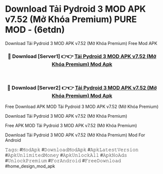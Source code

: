 # Download Tải Pydroid 3 MOD APK v7.52 (Mở Khóa Premium) PURE MOD - (6etdn)
Download Tải Pydroid 3 MOD APK v7.52 (Mở Khóa Premium) Free Mod APK

<div align="center">
<h3>🔴 Download [Server1] 👉👉 <a href="https://apk-comot.site?title=Tải_Pydroid_3_MOD_APK_v7.52_(Mở_Khóa_Premium)">Tải Pydroid 3 MOD APK v7.52 (Mở Khóa Premium) Mod Apk</a></h3><br>

<h3>🔴 Download [Server2] 👉👉 <a href="https://apk-comot.site?title=Tải_Pydroid_3_MOD_APK_v7.52_(Mở_Khóa_Premium)">Tải Pydroid 3 MOD APK v7.52 (Mở Khóa Premium) Mod Apk</a></h3>
</div>


Free Download APK MOD Tải Pydroid 3 MOD APK v7.52 (Mở Khóa Premium)

Download Tải Pydroid 3 MOD APK v7.52 (Mở Khóa Premium) 

Free APK MOD Tải Pydroid 3 MOD APK v7.52 (Mở Khóa Premium) 

Download Tải Pydroid 3 MOD APK v7.52 (Mở Khóa Premium) Mod For Android

𝚃𝚊𝚐𝚜: #𝙼𝚘𝚍𝙰𝚙𝚔 #𝙳𝚘𝚠𝚗𝚕𝚘𝚊𝚍𝙼𝚘𝚍𝙰𝚙𝚔 #𝙰𝚙𝚔𝙻𝚊𝚝𝚎𝚜𝚝𝚅𝚎𝚛𝚜𝚒𝚘𝚗 #𝙰𝚙𝚔𝚄𝚗𝚕𝚒𝚖𝚒𝚝𝚎𝚍𝙼𝚘𝚗𝚎𝚢 #𝙰𝚙𝚔𝚄𝚗𝚕𝚘𝚌𝚔𝙰𝚕𝚕 #𝙰𝚙𝚔𝙽𝚘𝙰𝚍𝚜 #𝚄𝚗𝚕𝚘𝚌𝚔𝙿𝚛𝚎𝚖𝚒𝚞𝚖 #𝙵𝚘𝚛𝙰𝚗𝚍𝚛𝚘𝚒𝚍 #𝙵𝚛𝚎𝚎𝙳𝚘𝚠𝚗𝚕𝚘𝚊𝚍 #home_design_mod_apk
